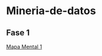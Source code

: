 # Mineria-de-datos

## Fase 1
[Mapa Mental 1](https://github.com/Andreschpena/Mineria-de-datos/blob/main/MapaMental_1_1941534.pdf)
